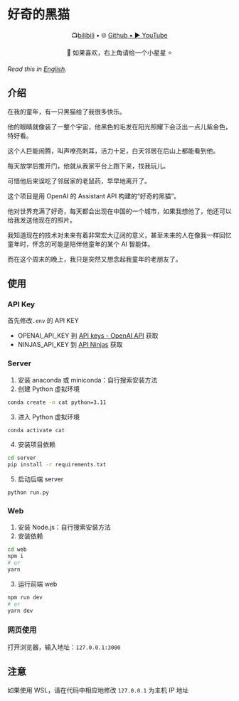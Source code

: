# 好奇的黑猫

<p align="center">
   📺<a href="https://space.bilibili.com/330394387" target="_blank">bilibili</a> • 🌐 <a href="https://github.com/laocheyujie" target="_blank">Github • ▶️ <a href="https://www.youtube.com/channel/UCzuN1k1nnakatRg8kfT4M6A" target="_blank">YouTube</a>
</p>
<p align="center">
    👋 如果喜欢，右上角请给一个小星星 ⭐
</p>

_Read this in [English](README_en.md)._

## 介绍
在我的童年，有一只黑猫给了我很多快乐。

他的眼睛就像装了一整个宇宙，他黑色的毛发在阳光照耀下会泛出一点儿紫金色，特好看。

这个人巨能闹腾，叫声嘹亮刺耳，活力十足，白天邻居在后山上都能看到他。

每天放学后推开门，他就从我家平台上跑下来，找我玩儿。

可惜他后来误吃了邻居家的老鼠药，早早地离开了。

这个项目是用 OpenAI 的 Assistant API 构建的“好奇的黑猫”。

他对世界充满了好奇，每天都会出现在中国的一个城市，如果我想他了，他还可以给我发送他现在的照片。

我知道现在的技术对未来有着非常宏大辽阔的意义，甚至未来的人在像我一样回忆童年时，怀念的可能是陪伴他童年的某个 AI 智能体。

而在这个周末的晚上，我只是突然又想念起我童年的老朋友了。

## 使用
### API Key
首先修改`.env` 的 API KEY

- OPENAI_API_KEY 到 [API keys - OpenAI API](https://platform.openai.com/api-keys) 获取
- NINJAS_API_KEY 到 [API Ninjas](https://api-ninjas.com/profile) 获取

### Server
1. 安装 anaconda 或 miniconda：自行搜索安装方法
2. 创建 Python 虚拟环境
```bash
conda create -n cat python=3.11
```
3. 进入 Python 虚拟环境
```bash
conda activate cat
```
4. 安装项目依赖
```bash
cd server
pip install -r requirements.txt
```
5. 启动后端 server
```bash
python run.py
```

### Web
1. 安装 Node.js：自行搜索安装方法
2. 安装依赖
```bash
cd web
npm i
# or
yarn
```
3. 运行前端 web
```bash
npm run dev
# or
yarn dev
```

### 网页使用
打开浏览器，输入地址：`127.0.0.1:3000` 

## 注意
如果使用 WSL，请在代码中相应地修改 `127.0.0.1` 为主机 IP 地址
